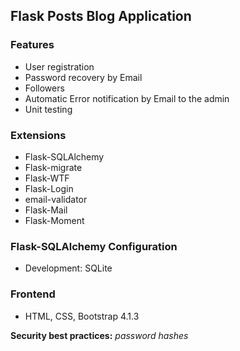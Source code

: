 ## Flask Posts Blog Application
### Features
- User registration
- Password recovery by Email
- Followers
- Automatic Error notification by Email to the admin
- Unit testing

### Extensions
- Flask-SQLAlchemy
- Flask-migrate
- Flask-WTF
- Flask-Login
- email-validator
- Flask-Mail
- Flask-Moment

### Flask-SQLAlchemy Configuration
- Development: SQLite

### Frontend
- HTML, CSS, Bootstrap 4.1.3

**Security best practices:** *password hashes*
